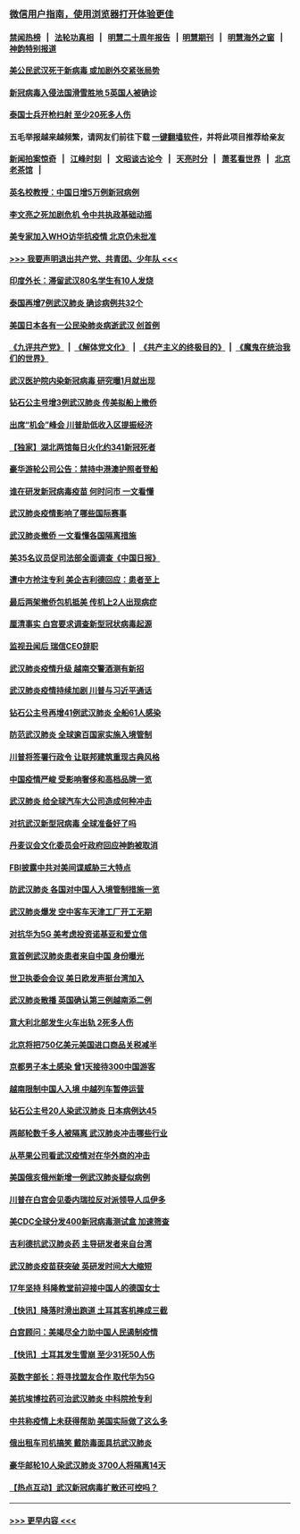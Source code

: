 ### [微信用户指南，使用浏览器打开体验更佳](https://github.com/gfw-breaker/banned-news1/blob/master/indexes/wechat-guide.md?t=0)
#### [禁闻热榜](热点新闻.md?t=0)  &nbsp;&nbsp;|&nbsp;&nbsp; [法轮功真相](https://github.com/gfw-breaker/truth/blob/master/README.md?t=0) &nbsp;&nbsp;|&nbsp;&nbsp; [明慧二十周年报告](https://github.com/gfw-breaker/mh-reports/blob/master/README.md?t=0) &nbsp;&nbsp;|&nbsp;&nbsp;[明慧期刊](https://github.com/gfw-breaker/mh-qikan) &nbsp;&nbsp;|&nbsp;&nbsp; [明慧海外之窗](https://github.com/gfw-breaker/mh-news/blob/master/README.md?t=0) &nbsp;&nbsp;|&nbsp;&nbsp; [神韵特别报道](https://github.com/gfw-breaker/mh-news/blob/master/shenyun.md?t=0)
#### [美公民武汉死于新病毒 或加剧外交紧张局势](../pages/nsc418/n11854331.md?t=02091202) 
#### [新冠病毒入侵法国滑雪胜地 5英国人被确诊](../pages/nsc418/n11854307.md?t=02091202) 
#### [泰国士兵开枪扫射 至少20死多人伤](../pages/nsc418/n11854276.md?t=02091202) 
#### 五毛举报越来越频繁，请网友们前往下载 [一键翻墙软件](https://github.com/gfw-breaker/ssr-accounts)，并将此项目推荐给亲友
#### [新闻拍案惊奇](https://github.com/gfw-breaker/banned-news1/blob/master/pages/link4.md) &nbsp;&nbsp;|&nbsp;&nbsp; [江峰时刻](https://github.com/gfw-breaker/banned-news1/blob/master/pages/link4.md) &nbsp;&nbsp;|&nbsp;&nbsp; [文昭谈古论今](https://github.com/gfw-breaker/banned-news1/blob/master/pages/link4.md) &nbsp;&nbsp;|&nbsp;&nbsp; [天亮时分](https://github.com/gfw-breaker/banned-news1/blob/master/pages/link4.md) &nbsp;&nbsp;|&nbsp;&nbsp; [萧茗看世界](https://github.com/gfw-breaker/banned-news1/blob/master/pages/link4.md) &nbsp;&nbsp;|&nbsp;&nbsp; [北京老茶馆](https://github.com/gfw-breaker/banned-news1/blob/master/pages/link4.md) &nbsp;&nbsp;|&nbsp;&nbsp; 
#### [英名校教授：中国日增5万例新冠病例](../pages/nsc418/n11854174.md?t=02091202) 
#### [李文亮之死加剧危机 令中共执政基础动摇](../pages/nsc418/n11854003.md?t=02091202) 
#### [美专家加入WHO访华抗疫情 北京仍未批准](../pages/nsc418/n11854043.md?t=02091202) 
#### [>>> 我要声明退出共产党、共青团、少年队 <<<](https://github.com/begood0513/goodnews/blob/master/quit/letter.md) 
#### [印度外长：滞留武汉80名学生有10人发烧](../pages/nsc418/n11853821.md?t=02091202) 
#### [泰国再增7例武汉肺炎 确诊病例共32个](../pages/nsc418/n11853808.md?t=02091202) 
#### [美国日本各有一公民染肺炎病逝武汉 创首例](../pages/nsc418/n11853509.md?t=02091202) 
#### [《九评共产党》](https://github.com/begood0513/9ping.md/blob/master/README.md) &nbsp;|&nbsp; [《解体党文化》](../../../../jtdwh.md/blob/master/README.md)  &nbsp;|&nbsp; [《共产主义的终极目的》](../../../../gczydzjmd.md/blob/master/README.md) &nbsp;|&nbsp; [《魔鬼在统治我们的世界》](../../../../mgztzwmdsj.md/blob/master/README.md) 
#### [武汉医护院内染新冠病毒 研究曝1月就出现](../pages/nsc418/n11852928.md?t=02091202) 
#### [钻石公主号增3例武汉肺炎 传美拟船上撤侨](../pages/nsc418/n11853240.md?t=02091202) 
#### [出席“机会”峰会 川普助低收入区提振经济](../pages/nsc418/n11853232.md?t=02091202) 
#### [【独家】湖北两馆每日火化约341新冠死者](../pages/nsc418/n11845444.md?t=02091202) 
#### [豪华游轮公司公告：禁持中港澳护照者登船](../pages/nsc418/n11852761.md?t=02091202) 
#### [谁在研发新冠病毒疫苗 何时问市 一文看懂](../pages/nsc418/n11852840.md?t=02091202) 
#### [武汉肺炎疫情影响了哪些国际赛事](../pages/nsc418/n11852441.md?t=02091202) 
#### [武汉肺炎撤侨 一文看懂各国隔离措施](../pages/nsc418/n11844216.md?t=02091202) 
#### [美35名议员促司法部全面调查《中国日报》](../pages/nsc418/n11852435.md?t=02091202) 
#### [遭中方抢注专利 美企吉利德回应：患者至上](../pages/nsc418/n11852037.md?t=02091202) 
#### [最后两架撤侨包机抵美 传机上2人出现病症](../pages/nsc418/n11852173.md?t=02091202) 
#### [厘清事实 白宫要求调查新型冠状病毒起源](../pages/nsc418/n11852106.md?t=02091202) 
#### [监视丑闻后 瑞信CEO辞职](../pages/nsc418/n11852127.md?t=02091202) 
#### [武汉肺炎疫情升级 越南交警酒测有新招](../pages/nsc418/n11851632.md?t=02091202) 
#### [武汉肺炎疫情持续加剧 川普与习近平通话](../pages/nsc418/n11851613.md?t=02091202) 
#### [钻石公主号再增41例武汉肺炎 全船61人感染](../pages/nsc418/n11850401.md?t=02091202) 
#### [防范武汉肺炎 全球逾百国家实施入境管制](../pages/nsc418/n11850557.md?t=02091202) 
#### [川普将签署行政令 让联邦建筑重现古典风格](../pages/nsc418/n11850654.md?t=02091202) 
#### [中国疫情严峻 受影响奢侈和高档品牌一览](../pages/nsc418/n11850319.md?t=02091202) 
#### [武汉肺炎 给全球汽车大公司造成何种冲击](../pages/nsc418/n11850056.md?t=02091202) 
#### [对抗武汉新型冠病毒 全球准备好了吗](../pages/nsc418/n11850142.md?t=02091202) 
#### [丹麦议会文化委员会吁政府回应神韵被取消](../pages/nsc418/n11849312.md?t=02091202) 
#### [FBI披露中共对美间谍威胁三大特点](../pages/nsc418/n11849700.md?t=02091202) 
#### [防武汉肺炎 各国对中国人入境管制措施一览](../pages/nsc418/n11838726.md?t=02091202) 
#### [武汉肺炎爆发 空中客车天津工厂开工无期](../pages/nsc418/n11849634.md?t=02091202) 
#### [对抗华为5G 美考虑投资诺基亚和爱立信](../pages/nsc418/n11849510.md?t=02091202) 
#### [意首例武汉肺炎患者来自中国 身份曝光](../pages/nsc418/n11849454.md?t=02091202) 
#### [世卫执委会会议 美日欧发声挺台湾加入](../pages/nsc418/n11849433.md?t=02091202) 
#### [武汉肺炎散播 英国确认第三例越南添二例](../pages/nsc418/n11849439.md?t=02091202) 
#### [意大利北部发生火车出轨 2死多人伤](../pages/nsc418/n11848999.md?t=02091202) 
#### [北京将把750亿美元美国进口商品关税减半](../pages/nsc418/n11848896.md?t=02091202) 
#### [京都男子本土感染 曾1天接待300中国游客](../pages/nsc418/n11848641.md?t=02091202) 
#### [越南限制中国人入境 中越列车暂停运营](../pages/nsc418/n11847844.md?t=02091202) 
#### [钻石公主号20人染武汉肺炎 日本病例达45](../pages/nsc418/n11847823.md?t=02091202) 
#### [两邮轮数千多人被隔离 武汉肺炎冲击哪些行业](../pages/nsc418/n11847456.md?t=02091202) 
#### [从苹果公司看武汉疫情对在华外商的冲击](../pages/nsc418/n11847586.md?t=02091202) 
#### [美国俄亥俄州新增一例武汉肺炎疑似病例](../pages/nsc418/n11847714.md?t=02091202) 
#### [川普在白宫会见委内瑞拉反对派领导人瓜伊多](../pages/nsc418/n11847391.md?t=02091202) 
#### [美CDC全球分发400新冠病毒测试盒 加速筛查](../pages/nsc418/n11847260.md?t=02091202) 
#### [吉利德抗武汉肺炎药 主导研发者来自台湾](../pages/nsc418/n11847064.md?t=02091202) 
#### [武汉肺炎疫苗获突破 英研发时间大大缩短](../pages/nsc418/n11846915.md?t=02091202) 
#### [17年坚持 科隆教堂前迎接中国人的德国女士](../pages/nsc418/n11846781.md?t=02091202) 
#### [【快讯】降落时滑出跑道 土耳其客机摔成三截](../pages/nsc418/n11847021.md?t=02091202) 
#### [白宫顾问：美竭尽全力助中国人民遏制疫情](../pages/nsc418/n11846756.md?t=02091202) 
#### [【快讯】土耳其发生雪崩 至少31死50人伤](../pages/nsc418/n11846680.md?t=02091202) 
#### [英数字部长：将寻找盟友合作 取代华为5G](../pages/nsc418/n11846485.md?t=02091202) 
#### [美抗埃博拉药可治武汉肺炎 中科院抢专利](../pages/nsc418/n11846409.md?t=02091202) 
#### [中共称疫情上未获得帮助 美国实际做了这么多](../pages/nsc418/n11846008.md?t=02091202) 
#### [俄出租车司机搞笑 戴防毒面具抗武汉肺炎](../pages/nsc418/n11845703.md?t=02091202) 
#### [豪华邮轮10人染武汉肺炎 3700人将隔离14天](../pages/nsc418/n11845543.md?t=02091202) 
#### [【热点互动】武汉新冠病毒扩散还可控吗？](../pages/nsc418/n11844750.md?t=02091202) 

----
#### [ >>> 更早内容 <<< ](../indexes/nsc418-earlier.md)

